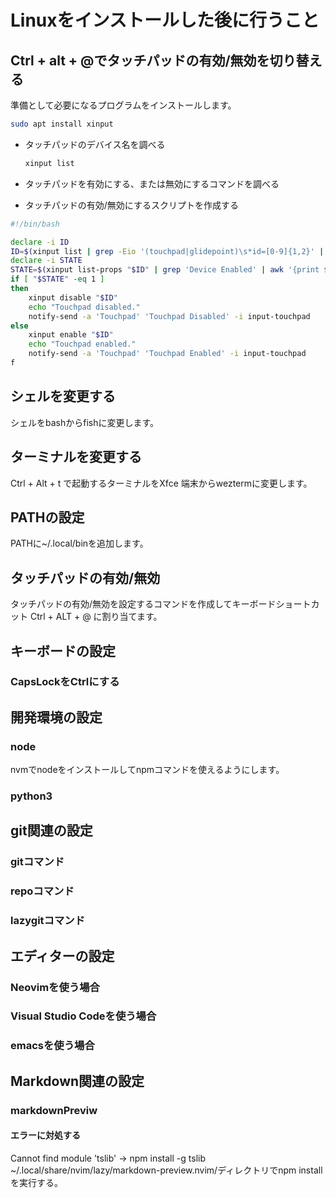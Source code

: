 # Linuxをインストールした後に行うこと

## Ctrl + alt + @でタッチパッドの有効/無効を切り替える

準備として必要になるプログラムをインストールします。

```bash
sudo apt install xinput
```

- タッチパッドのデバイス名を調べる

  ```bash
  xinput list
  ```

- タッチパッドを有効にする、または無効にするコマンドを調べる

- タッチパッドの有効/無効にするスクリプトを作成する

```bash
#!/bin/bash

declare -i ID
ID=$(xinput list | grep -Eio '(touchpad|glidepoint)\s*id=[0-9]{1,2}' | grep -Eo '[0-9]{1,2}')
declare -i STATE
STATE=$(xinput list-props "$ID" | grep 'Device Enabled' | awk '{print $4}')
if [ "$STATE" -eq 1 ]
then
    xinput disable "$ID"
    echo "Touchpad disabled."
    notify-send -a 'Touchpad' 'Touchpad Disabled' -i input-touchpad
else
    xinput enable "$ID"
    echo "Touchpad enabled."
    notify-send -a 'Touchpad' 'Touchpad Enabled' -i input-touchpad
f
```

## シェルを変更する

シェルをbashからfishに変更します。

## ターミナルを変更する

Ctrl + Alt + t で起動するターミナルをXfce 端末からweztermに変更します。

## PATHの設定

PATHに~/.local/binを追加します。

## タッチパッドの有効/無効

タッチパッドの有効/無効を設定するコマンドを作成してキーボードショートカット Ctrl + ALT + @ に割り当てます。

## キーボードの設定

### CapsLockをCtrlにする

## 開発環境の設定

### node

nvmでnodeをインストールしてnpmコマンドを使えるようにします。

### python3

## git関連の設定

### gitコマンド

### repoコマンド

### lazygitコマンド

## エディターの設定

### Neovimを使う場合

### Visual Studio Codeを使う場合

### emacsを使う場合

## Markdown関連の設定

### markdownPreviw

#### エラーに対処する

Cannot find module 'tslib' -> npm install -g tslib
~/.local/share/nvim/lazy/markdown-preview.nvim/ディレクトリでnpm installを実行する。
